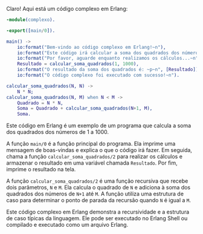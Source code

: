 Claro! Aqui está um código complexo em Erlang:

```erlang
-module(complexo).

-export([main/0]).

main() ->
    io:format("Bem-vindo ao código complexo em Erlang!~n"),
    io:format("Este código irá calcular a soma dos quadrados dos números de 1 a 1000.~n"),
    io:format("Por favor, aguarde enquanto realizamos os cálculos...~n"),
    Resultado = calcular_soma_quadrados(1, 1000),
    io:format("O resultado da soma dos quadrados é: ~p~n", [Resultado]),
    io:format("O código complexo foi executado com sucesso!~n").

calcular_soma_quadrados(N, N) ->
    N * N;
calcular_soma_quadrados(N, M) when N < M ->
    Quadrado = N * N,
    Soma = Quadrado + calcular_soma_quadrados(N+1, M),
    Soma.
```

Este código em Erlang é um exemplo de um programa que calcula a soma dos quadrados dos números de 1 a 1000. 

A função `main/0` é a função principal do programa. Ela imprime uma mensagem de boas-vindas e explica o que o código irá fazer. Em seguida, chama a função `calcular_soma_quadrados/2` para realizar os cálculos e armazenar o resultado em uma variável chamada `Resultado`. Por fim, imprime o resultado na tela.

A função `calcular_soma_quadrados/2` é uma função recursiva que recebe dois parâmetros, `N` e `M`. Ela calcula o quadrado de `N` e adiciona à soma dos quadrados dos números de `N+1` até `M`. A função utiliza uma estrutura de caso para determinar o ponto de parada da recursão quando `N` é igual a `M`.

Este código complexo em Erlang demonstra a recursividade e a estrutura de caso típicas da linguagem. Ele pode ser executado no Erlang Shell ou compilado e executado como um arquivo Erlang.